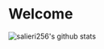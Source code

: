 # Welcome
![salieri256's github stats](https://github-readme-stats.vercel.app/api?username=salieri256)
